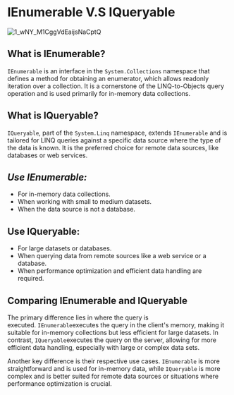 # IEnumerable V.S IQueryable

![1_wNY_M1CggVdEaijsNaCptQ](https://github.com/user-attachments/assets/8d47b664-98ec-413c-9434-60754103cfeb)

## **What is IEnumerable?**

`IEnumerable` is an interface in the `System.Collections` namespace that defines a method for obtaining an enumerator, which allows readonly iteration over a collection. It is a cornerstone of the LINQ-to-Objects query operation and is used primarily for in-memory data collections.

## **What is IQueryable?**

`IQueryable`, part of the `System.Linq` namespace, extends `IEnumerable` and is tailored for LINQ queries against a specific data source where the type of the data is known. It is the preferred choice for remote data sources, like databases or web services.

## ***Use IEnumerable:***

- For in-memory data collections.
- When working with small to medium datasets.
- When the data source is not a database.

## **Use IQueryable:**

- For large datasets or databases.
- When querying data from remote sources like a web service or a database.
- When performance optimization and efficient data handling are required.

## **Comparing IEnumerable and IQueryable**

The primary difference lies in where the query is executed. `IEnumerable`executes the query in the client's memory, making it suitable for in-memory collections but less efficient for large datasets. In contrast, `IQueryable`executes the query on the server, allowing for more efficient data handling, especially with large or complex data sets.

Another key difference is their respective use cases. `IEnumerable` is more straightforward and is used for in-memory data, while `IQueryable` is more complex and is better suited for remote data sources or situations where performance optimization is crucial.
